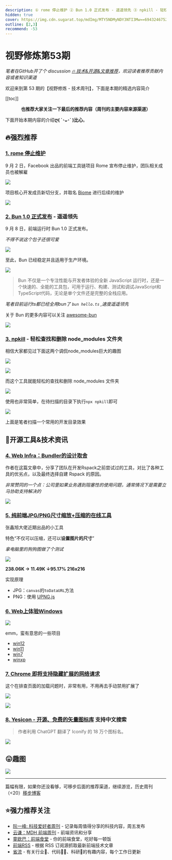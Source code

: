 ```yaml
---
description: ① rome 停止维护 ② Bun 1.0 正式发布 - 遥遥领先 ③ npkill - 轻松查找和删除 node_modules 文件夹 ④ Web Infra：Bundler的设计取舍 ⑤ 纯前端JPG/PNG尺寸缩放+压缩的在线工具 ⑥ Web上体验Windows ⑦ Chrome 即将支持隐藏扩展的网络请求 ⑧ Yesicon - 开源、免费的矢量图标库 支持中文搜索
hidden: true
cover: https://img.cdn.sugarat.top/mdImg/MTY5NDMyNDY3NTI3Mw==694324675273
outline: [2,3]
recommend: -53
---
```


# 视野修炼第53期
*笔者在GitHub开了个 discussion [🔥 技术&开源&文章推荐](https://github.com/cnjimbo/cnjimbo.github.io/discussions/123)，欢迎读者推荐贡献内容或者知识渠道*

欢迎来到第 53 期的【视野修炼 - 技术周刊】，下面是本期的精选内容简介

[[toc]]

<center>

**​也推荐大家关注一下最后的推荐内容（周刊的主要内容来源渠道）**
</center>

下面开始本期内容的介绍**ღ( ´･ᴗ･` )比心**。
## 🔥强烈推荐
### [1. rome 停止维护](https://www.51cto.com/article/765561.html)
9 月 2 日，Facebook 出品的前端工具链项目 Rome 宣布停止维护，团队相关成员也被解雇

![](https://img.cdn.sugarat.top/mdImg/MTY5NDMyMzcwNDgzMg==694323704832)

项目核心开发成员新切分支，并取名 [Biome](https://biomejs.dev/) 进行后续的维护

![](https://img.cdn.sugarat.top/mdImg/MTY5NDMyMzkzMTcxNA==694323931714)

### [2. Bun 1.0 正式发布](https://mp.weixin.qq.com/s/8V9Gg76nbUh7mxAwE4NZwQ) - 遥遥领先

9 月 8 日，前端运行时 Bun 1.0 正式发布。

*不得不说这个包子还很可爱*

![](https://img.cdn.sugarat.top/mdImg/MTY5NDMyNDA0MTAzNQ==694324041035)

至此，Bun 已经稳定并且适用于生产环境。

![](https://img.cdn.sugarat.top/mdImg/MTY5NDMyNDMzNzMwMA==694324337300)

>Bun 不仅是一个专注性能与开发者体验的全新 JavaScript 运行时，还是一个快速的、全能的工具包，可用于运行、构建、测试和调试JavaScript和TypeScript代码，无论是单个文件还是完整的全栈应用。

*笔者目前运行ts都已经全用bun了 `bun hello.ts` ,速度遥遥领先*

关于 Bun 的更多内容可以关注 [awesome-bun](https://github.com/oven-sh/awesome-bun)

![](https://img.cdn.sugarat.top/mdImg/MTY5NDMyNDY3NTI3Mw==694324675273)

### [3. npkill](https://www.npmjs.com/package/npkill) - 轻松查找和删除 node_modules 文件夹

相信大家都见过下面这两个调侃node_modules巨大的趣图

![](https://img.cdn.sugarat.top/mdImg/MTY5NDMyOTAyODk2Ng==694329028966)

![](https://img.cdn.sugarat.top/mdImg/MTY5NDMyOTEwNTI1Ng==694329105256)

而这个工具就能轻松的查找和删除 node_modules 文件夹

![](https://img.cdn.sugarat.top/mdImg/MTY5NDMyOTIxMjkyNQ==npkill-demo-0.10.0.gif)

使用也非常简单，在待扫描的目录下执行`npx npkill`即可

![](https://img.cdn.sugarat.top/mdImg/MTY5NDMyOTM3NjQ4MQ==694329376481)

上面是笔者扫描一个常用的开发目录效果

## 🔧开源工具&技术资讯
### [4. Web Infra：Bundler的设计取舍](https://github.com/web-infra-dev/wg/discussions/4)

作者在这篇文章中，分享了团队在开发Rspack之前尝试过的工具，对比了各种工具的优劣点，以及最终选择自建 Rspack 的原因。


*非常赞同的一个点：公司里如果业务遇到阻塞性的使用问题，通常情况下是需要立马协助支持解决的*

![](https://img.cdn.sugarat.top/mdImg/MTY5NDMyNTU4NTc5OA==694325585798)

### [5. 纯前端JPG/PNG尺寸缩放+压缩的在线工具](https://www.zhangxinxu.com/wordpress/2023/09/js-jpg-png-compress-tinyimg-mini/)

张鑫旭大佬近期出品的小工具

特色“不仅可以压缩，还可以**设置图片的尺寸**”

*拿电脑里的狗狗图做了个测试*

![](https://img.cdn.sugarat.top/mdImg/MTY5NDMyNzk0NDk1MQ==694327944951)

**238.06K → 11.49K ↓95.17% 216x216**

实现原理
* JPG：`canvas`的`toDataURL`方法
* PNG：使用 [UPNG.js](https://github.com/photopea/UPNG.js)

### [6. Web上体验Windows](https://mp.weixin.qq.com/s/HECAp1MhnOc5Jr4kyPsriQ)

![](https://img.cdn.sugarat.top/mdImg/MTY5NDMyODM5NjQ5MA==694328396490)

emm，蛮有意思的一些项目

* [win12](https://tjy-gitnub.github.io/win12/desktop.html)
* [win11](https://win11.blueedge.me/)
* [win7](https://nainemom.github.io/win7/)
* [winxp](https://winxp.vercel.app/)

### [7. Chrome 即将支持隐藏扩展的网络请求](https://twitter.com/addyosmani/status/1698583447651106945)

这个在排查页面的加载问题时，非常有用，不用再去手动禁用扩展了

![](https://img.cdn.sugarat.top/mdImg/MTY5NDMyODU2ODQyMw==694328568423)

![](https://img.cdn.sugarat.top/mdImg/MTY5NDMyODU4MzM0MQ==694328583341)

### [8. Yesicon - 开源、免费的矢量图标库](https://yesicon.app/) 支持中文搜索

>作者利用 ChatGPT 翻译了 Iconify 的 18 万个图标名。

![](https://img.cdn.sugarat.top/mdImg/MTY5NDMyODk1MDIzNw==694328950237)

## 😛趣图

![](https://img.cdn.sugarat.top/mdImg/MTY5NDMyOTUyODQyNQ==694329528425)

---

篇幅有限，如果你还没看够，可移步后面的推荐渠道，继续游览，历史周刊（<20）[移步博客](https://www.dmsrs.org/weekly/index.html)

## ⭐️强力推荐关注
* [阮一峰: 科技爱好者周刊](https://www.ruanyifeng.com/blog/archives.html) - 记录每周值得分享的科技内容，周五发布
* [云谦：MDH 前端周刊](https://www.yuque.com/chencheng/mdh-weekly) - 前端资讯和分享
* [童欧巴：前端食堂](https://github.com/Geekhyt/weekly) - 你的前端食堂，吃好每一顿饭
* [前端RSS](https://fed.chanceyu.com/) - 根据 RSS 订阅源抓取最新前端技术文章
* [省流](https://shengliu.tech/) - 有关行业📱、代码👨‍💻、科研🔬的有趣内容，每个工作日更新
